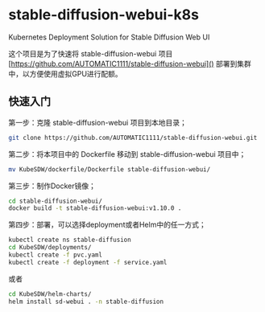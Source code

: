 # stable-diffusion-webui-k8s

Kubernetes Deployment Solution for Stable Diffusion Web UI

这个项目是为了快速将 stable-diffusion-webui 项目 [https://github.com/AUTOMATIC1111/stable-diffusion-webui]() 部署到集群中，以方便使用虚拟GPU进行配额。

## 快速入门

第一步：克隆 stable-diffusion-webui 项目到本地目录；

```sh
git clone https://github.com/AUTOMATIC1111/stable-diffusion-webui.git
```

第二步：将本项目中的 Dockerfile 移动到 stable-diffusion-webui 项目中；

```sh
mv KubeSDW/dockerfile/Dockerfile stable-diffusion-webui/
```

第三步：制作Docker镜像；

```sh
cd stable-diffusion-webui/
docker build -t stable-diffusion-webui:v1.10.0 .
```

第四步：部署，可以选择deployment或者Helm中的任一方式；

```sh
kubectl create ns stable-diffusion
cd KubeSDW/deployments/
kubectl create -f pvc.yaml 
kubectl create -f deployment -f service.yaml
```
或者
```sh
cd KubeSDW/helm-charts/
helm install sd-webui . -n stable-diffusion
```
